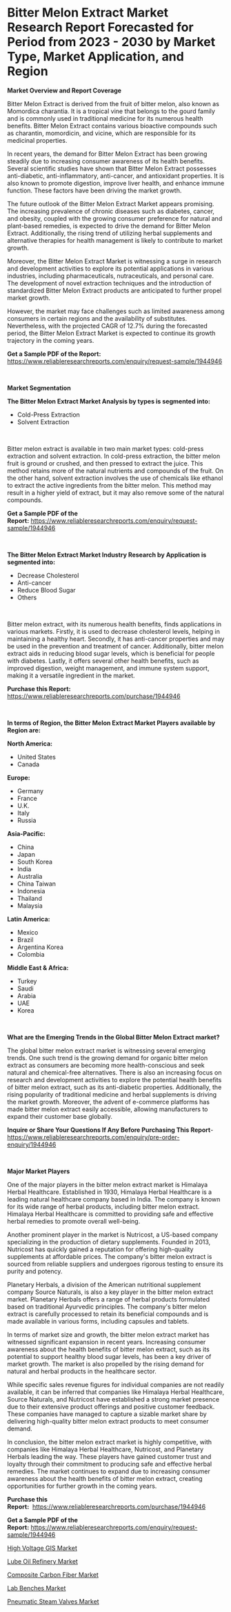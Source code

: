 <p><h1>Bitter Melon Extract Market Research Report Forecasted for Period from 2023 -  2030 by Market Type, Market Application, and Region</h1></p><p><strong>Market Overview and Report Coverage</strong></p>
<p><p>Bitter Melon Extract is derived from the fruit of bitter melon, also known as Momordica charantia. It is a tropical vine that belongs to the gourd family and is commonly used in traditional medicine for its numerous health benefits. Bitter Melon Extract contains various bioactive compounds such as charantin, momordicin, and vicine, which are responsible for its medicinal properties.</p><p>In recent years, the demand for Bitter Melon Extract has been growing steadily due to increasing consumer awareness of its health benefits. Several scientific studies have shown that Bitter Melon Extract possesses anti-diabetic, anti-inflammatory, anti-cancer, and antioxidant properties. It is also known to promote digestion, improve liver health, and enhance immune function. These factors have been driving the market growth.</p><p>The future outlook of the Bitter Melon Extract Market appears promising. The increasing prevalence of chronic diseases such as diabetes, cancer, and obesity, coupled with the growing consumer preference for natural and plant-based remedies, is expected to drive the demand for Bitter Melon Extract. Additionally, the rising trend of utilizing herbal supplements and alternative therapies for health management is likely to contribute to market growth.</p><p>Moreover, the Bitter Melon Extract Market is witnessing a surge in research and development activities to explore its potential applications in various industries, including pharmaceuticals, nutraceuticals, and personal care. The development of novel extraction techniques and the introduction of standardized Bitter Melon Extract products are anticipated to further propel market growth.</p><p>However, the market may face challenges such as limited awareness among consumers in certain regions and the availability of substitutes. Nevertheless, with the projected CAGR of 12.7% during the forecasted period, the Bitter Melon Extract Market is expected to continue its growth trajectory in the coming years.</p></p>
<p><strong>Get a Sample PDF of the Report:</strong> <a href="https://www.reliableresearchreports.com/enquiry/request-sample/1944946">https://www.reliableresearchreports.com/enquiry/request-sample/1944946</a></p>
<p>&nbsp;</p>
<p><strong>Market Segmentation</strong></p>
<p><strong>The Bitter Melon Extract Market Analysis by types is segmented into:</strong></p>
<p><ul><li>Cold-Press Extraction</li><li>Solvent Extraction</li></ul></p>
<p>&nbsp;</p>
<p><p>Bitter melon extract is available in two main market types: cold-press extraction and solvent extraction. In cold-press extraction, the bitter melon fruit is ground or crushed, and then pressed to extract the juice. This method retains more of the natural nutrients and compounds of the fruit. On the other hand, solvent extraction involves the use of chemicals like ethanol to extract the active ingredients from the bitter melon. This method may result in a higher yield of extract, but it may also remove some of the natural compounds.</p></p>
<p><strong>Get a Sample PDF of the Report:</strong>&nbsp;<a href="https://www.reliableresearchreports.com/enquiry/request-sample/1944946">https://www.reliableresearchreports.com/enquiry/request-sample/1944946</a></p>
<p>&nbsp;</p>
<p><strong>The Bitter Melon Extract Market Industry Research by Application is segmented into:</strong></p>
<p><ul><li>Decrease Cholesterol</li><li>Anti-cancer</li><li>Reduce Blood Sugar</li><li>Others</li></ul></p>
<p>&nbsp;</p>
<p><p>Bitter melon extract, with its numerous health benefits, finds applications in various markets. Firstly, it is used to decrease cholesterol levels, helping in maintaining a healthy heart. Secondly, it has anti-cancer properties and may be used in the prevention and treatment of cancer. Additionally, bitter melon extract aids in reducing blood sugar levels, which is beneficial for people with diabetes. Lastly, it offers several other health benefits, such as improved digestion, weight management, and immune system support, making it a versatile ingredient in the market.</p></p>
<p><strong>Purchase this Report:</strong>&nbsp; <a href="https://www.reliableresearchreports.com/purchase/1944946">https://www.reliableresearchreports.com/purchase/1944946</a></p>
<p>&nbsp;</p>
<p><strong>In terms of Region, the Bitter Melon Extract Market Players available by Region are:</strong></p>
<p>
    <p> <strong> North America: </strong>
        <ul>
            <li>United States</li>
            <li>Canada</li>
        </ul>
        </p> 
    <p> <strong> Europe: </strong>
        <ul>
            <li>Germany</li>
            <li>France</li>
            <li>U.K.</li>
            <li>Italy</li>
            <li>Russia</li>
        </ul>
        </p> 
    <p> <strong> Asia-Pacific: </strong>
        <ul>
            <li>China</li>
            <li>Japan</li>
            <li>South Korea</li>
            <li>India</li>
            <li>Australia</li>
            <li>China Taiwan</li>
            <li>Indonesia</li>
            <li>Thailand</li>
            <li>Malaysia</li>
        </ul>
        </p> 
    <p> <strong> Latin America: </strong>
        <ul>
            <li>Mexico</li>
            <li>Brazil</li>
            <li>Argentina Korea</li>
            <li>Colombia</li>
        </ul>
        </p> 
    <p> <strong> Middle East & Africa: </strong>
        <ul>
            <li>Turkey</li>
            <li>Saudi</li>
            <li>Arabia</li>
            <li>UAE</li>
            <li>Korea</li>
        </ul>
    </p>
    </p>
<p>&nbsp;</p>
<p><strong>What are the Emerging Trends in the Global Bitter Melon Extract market?</strong></p>
<p><p>The global bitter melon extract market is witnessing several emerging trends. One such trend is the growing demand for organic bitter melon extract as consumers are becoming more health-conscious and seek natural and chemical-free alternatives. There is also an increasing focus on research and development activities to explore the potential health benefits of bitter melon extract, such as its anti-diabetic properties. Additionally, the rising popularity of traditional medicine and herbal supplements is driving the market growth. Moreover, the advent of e-commerce platforms has made bitter melon extract easily accessible, allowing manufacturers to expand their customer base globally.</p></p>
<p><strong>Inquire or Share Your Questions If Any Before Purchasing This Report</strong>- <a href="https://www.reliableresearchreports.com/enquiry/pre-order-enquiry/1944946">https://www.reliableresearchreports.com/enquiry/pre-order-enquiry/1944946</a></p>
<p>&nbsp;</p>
<p><strong>Major Market Players</strong></p>
<p><p>One of the major players in the bitter melon extract market is Himalaya Herbal Healthcare. Established in 1930, Himalaya Herbal Healthcare is a leading natural healthcare company based in India. The company is known for its wide range of herbal products, including bitter melon extract. Himalaya Herbal Healthcare is committed to providing safe and effective herbal remedies to promote overall well-being.</p><p>Another prominent player in the market is Nutricost, a US-based company specializing in the production of dietary supplements. Founded in 2013, Nutricost has quickly gained a reputation for offering high-quality supplements at affordable prices. The company's bitter melon extract is sourced from reliable suppliers and undergoes rigorous testing to ensure its purity and potency.</p><p>Planetary Herbals, a division of the American nutritional supplement company Source Naturals, is also a key player in the bitter melon extract market. Planetary Herbals offers a range of herbal products formulated based on traditional Ayurvedic principles. The company's bitter melon extract is carefully processed to retain its beneficial compounds and is made available in various forms, including capsules and tablets.</p><p>In terms of market size and growth, the bitter melon extract market has witnessed significant expansion in recent years. Increasing consumer awareness about the health benefits of bitter melon extract, such as its potential to support healthy blood sugar levels, has been a key driver of market growth. The market is also propelled by the rising demand for natural and herbal products in the healthcare sector.</p><p>While specific sales revenue figures for individual companies are not readily available, it can be inferred that companies like Himalaya Herbal Healthcare, Source Naturals, and Nutricost have established a strong market presence due to their extensive product offerings and positive customer feedback. These companies have managed to capture a sizable market share by delivering high-quality bitter melon extract products to meet consumer demand.</p><p>In conclusion, the bitter melon extract market is highly competitive, with companies like Himalaya Herbal Healthcare, Nutricost, and Planetary Herbals leading the way. These players have gained customer trust and loyalty through their commitment to producing safe and effective herbal remedies. The market continues to expand due to increasing consumer awareness about the health benefits of bitter melon extract, creating opportunities for further growth in the coming years.</p></p>
<p><strong>Purchase this Report:</strong>&nbsp;&nbsp;<a href="https://www.reliableresearchreports.com/purchase/1944946">https://www.reliableresearchreports.com/purchase/1944946</a></p>
<p></p>
<p><strong>Get a Sample PDF of the Report:</strong>&nbsp;<a href="https://www.reliableresearchreports.com/enquiry/request-sample/1944946">https://www.reliableresearchreports.com/enquiry/request-sample/1944946</a></p>
<p><p><a href="https://medium.com/@marcellakin2023/decoding-high-voltage-gis-market-metrics-market-share-trends-and-growth-patterns-37c6a1918ce8">High Voltage GIS Market</a></p><p><a href="https://github.com/Krish2023na/Market-Research-Report-List-1/blob/main/lube-oil-refinery-market.md">Lube Oil Refinery Market</a></p><p><a href="https://github.com/kuntayevaz/Market-Research-Report-List-1/blob/main/composite-carbon-fiber-market.md">Composite Carbon Fiber Market</a></p><p><a href="https://medium.com/@noelkunzei1/lab-benches-market-insight-market-trends-growth-forecasted-from-2023-to-2030-7a247eb5c3d2">Lab Benches Market</a></p><p><a href="https://medium.com/@reganklocko456458/analyzing-pneumatic-steam-valves-market-global-industry-perspective-and-forecast-2023-to-2030-af354e301350">Pneumatic Steam Valves Market</a></p></p>